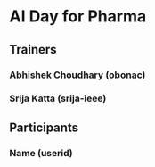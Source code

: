 # AI Day for Pharma
## Trainers
### Abhishek Choudhary (obonac)
### Srija Katta (srija-ieee)
## Participants
### Name (userid)
